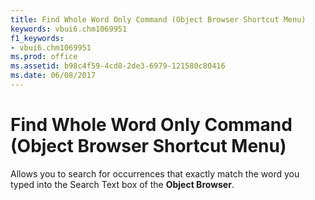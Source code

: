 ```yaml
---
title: Find Whole Word Only Command (Object Browser Shortcut Menu)
keywords: vbui6.chm1069951
f1_keywords:
- vbui6.chm1069951
ms.prod: office
ms.assetid: b98c4f59-4cd8-2de3-6979-121580c80416
ms.date: 06/08/2017
---
```



# Find Whole Word Only Command (Object Browser Shortcut Menu)

Allows you to search for occurrences that exactly match the word you typed into the Search Text box of the  **Object Browser**.


